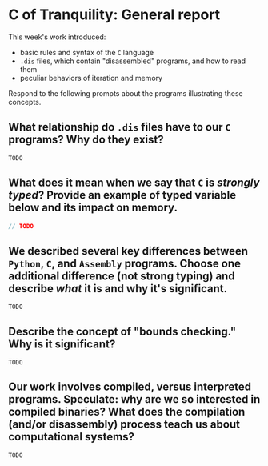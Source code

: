 # C of Tranquility: General report

This week's work introduced:

* basic rules and syntax of the `C` language
* `.dis` files, which contain "disassembled" programs, and how to read them
* peculiar behaviors of iteration and memory

Respond to the following prompts about the programs illustrating these concepts.

## What relationship do `.dis` files have to our `C` programs? Why do they exist?

`TODO`

## What does it mean when we say that `C` is _strongly typed_? Provide an example of typed variable below and its impact on memory.

```c
// TODO
```

## We described several key differences between `Python`, `C`, and `Assembly` programs. Choose one additional difference (not strong typing) and describe _what_ it is and why it's significant.

`TODO`

## Describe the concept of "bounds checking." Why is it significant?

`TODO`

## Our work involves compiled, versus interpreted programs. Speculate: why are we so interested in compiled binaries? What does the compilation (and/or disassembly) process teach us about computational systems?

`TODO`